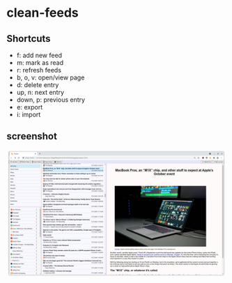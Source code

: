 # clean-feeds
## Shortcuts
- f: add new feed
- m: mark as read
- r: refresh feeds
- b, o, v: open/view page
- d: delete entry
- up, n: next entry
- down, p: previous entry
- e: export
- i: import
## screenshot
![screenshot](ss.png)
